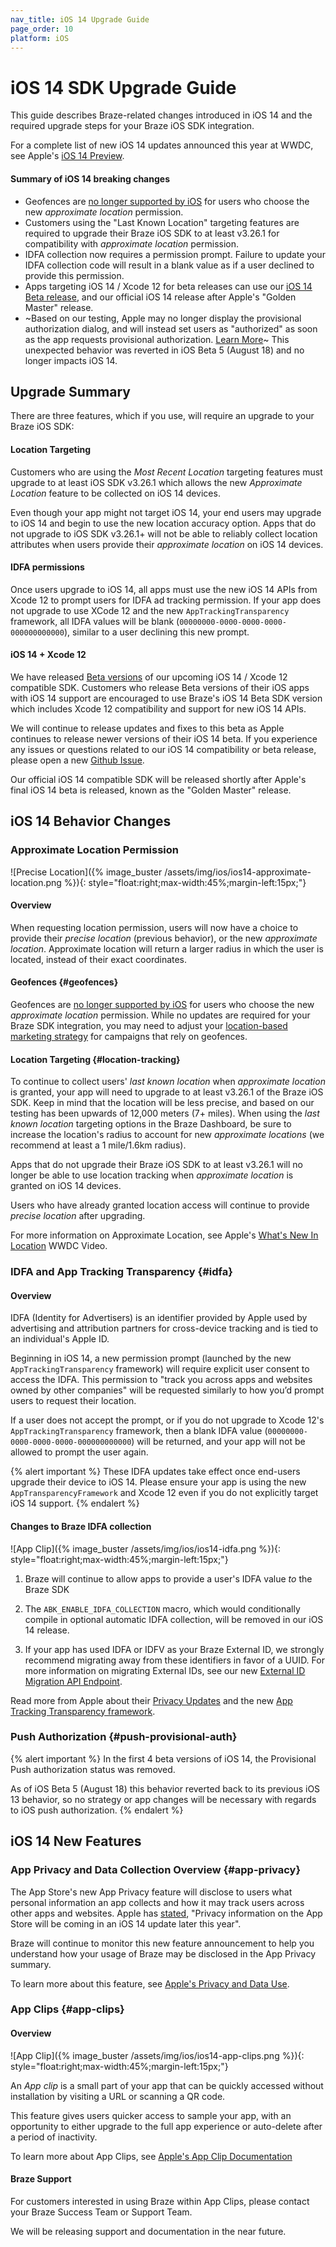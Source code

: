 ```yaml
---
nav_title: iOS 14 Upgrade Guide
page_order: 10
platform: iOS
---
```


# iOS 14 SDK Upgrade Guide

This guide describes Braze-related changes introduced in iOS 14 and the required upgrade steps for your Braze iOS SDK integration.

For a complete list of new iOS 14 updates announced this year at WWDC, see Apple's [iOS 14 Preview](https://www.apple.com/ios/ios-14-preview/).

#### Summary of iOS 14 breaking changes

- Geofences are [no longer supported by iOS][4] for users who choose the new  _approximate location_ permission.
- Customers using the "Last Known Location" targeting features are required to upgrade their Braze iOS SDK to at least v3.26.1 for compatibility with _approximate location_ permission.
- IDFA collection now requires a permission prompt. Failure to update your IDFA collection code will result in a blank value as if a user declined to provide this permission.
- Apps targeting iOS 14 / Xcode 12 for beta releases can use our [iOS 14 Beta release][1], and our official iOS 14 release after Apple's "Golden Master" release.
- ~Based on our testing, Apple may no longer display the provisional authorization dialog, and will instead set users as "authorized" as soon as the app requests provisional authorization. [Learn More](#push-provisional-auth)~ This unexpected behavior was reverted in iOS Beta 5 (August 18) and no longer impacts iOS 14.

## Upgrade Summary

There are three features, which if you use, will require an upgrade to your Braze iOS SDK:

#### Location Targeting

Customers who are using the _Most Recent Location_ targeting features must upgrade to at least iOS SDK v3.26.1 which allows the new _Approximate Location_ feature to be collected on iOS 14 devices.

Even though your app might not target iOS 14, your end users may upgrade to iOS 14 and begin to use the new location accuracy option. Apps that do not upgrade to iOS SDK v3.26.1+ will not be able to reliably collect location attributes when users provide their _approximate location_  on iOS 14 devices.

#### IDFA permissions

Once users upgrade to iOS 14, all apps must use the new iOS 14 APIs from Xcode 12 to prompt users for IDFA ad tracking permission. If your app does not upgrade to use XCode 12 and the new `AppTrackingTransparency` framework, all IDFA values will be blank (`00000000-0000-0000-0000-000000000000`), similar to a user declining this new prompt.

#### iOS 14 + Xcode 12

We have released [Beta versions][1] of our upcoming iOS 14 / Xcode 12 compatible SDK. Customers who release Beta versions of their iOS apps with iOS 14 support are encouraged to use Braze's iOS 14 Beta SDK version which includes Xcode 12 compatibility and support for new iOS 14 APIs. 

We will continue to release updates and fixes to this beta as Apple continues to release newer versions of their iOS 14 beta. If you experience any issues or questions related to our iOS 14 compatibility or beta release, please open a new [Github Issue][2].

Our official iOS 14 compatible SDK will be released shortly after Apple's final iOS 14 beta is released, known as the "Golden Master" release.

## iOS 14 Behavior Changes

### Approximate Location Permission

![Precise Location]({% image_buster /assets/img/ios/ios14-approximate-location.png %}){: style="float:right;max-width:45%;margin-left:15px;"}

#### Overview

When requesting location permission, users will now have a choice to provide their _precise location_ (previous behavior), or the new _approximate location_. Approximate location will return a larger radius in which the user is located, instead of their exact coordinates.

#### Geofences {#geofences}

Geofences are [no longer supported by iOS][4] for users who choose the new  _approximate location_ permission. While no updates are required for your Braze SDK integration, you may need to adjust your [location-based marketing strategy](https://www.braze.com/blog/geofencing-geo-targeting-beaconing-when-to-use/) for campaigns that rely on geofences.

#### Location Targeting {#location-tracking}

To continue to collect users' _last known location_ when _approximate location_ is granted, your app will need to upgrade to at least v3.26.1 of the Braze iOS SDK. Keep in mind that the location will be less precise, and based on our testing has been upwards of 12,000 meters (7+ miles). When using the _last known location_ targeting options in the Braze Dashboard, be sure to increase the location's radius to account for new _approximate locations_ (we recommend at least a 1 mile/1.6km radius).

Apps that do not upgrade their Braze iOS SDK to at least v3.26.1 will no longer be able to use location tracking when _approximate location_ is granted on iOS 14 devices.

Users who have already granted location access will continue to provide _precise location_ after upgrading.

For more information on Approximate Location, see Apple's [What's New In Location](https://developer.apple.com/videos/play/wwdc2020/10660/) WWDC Video.

### IDFA and App Tracking Transparency {#idfa}

#### Overview

IDFA (Identity for Advertisers) is an identifier provided by Apple used by advertising and attribution partners for cross-device tracking and is tied to an individual's Apple ID.

Beginning in iOS 14, a new permission prompt (launched by the new `AppTrackingTransparency` framework) will require explicit user consent to access the IDFA. This permission to "track you across apps and websites owned by other companies" will be requested similarly to how you’d prompt users to request their location.

If a user does not accept the prompt, or if you do not upgrade to Xcode 12's `AppTrackingTransparency` framework, then a blank IDFA value (`00000000-0000-0000-0000-000000000000`) will be returned, and your app will not be allowed to prompt the user again.

{% alert important %}
These IDFA updates take effect once end-users upgrade their device to iOS 14. Please ensure your app is using the new `AppTransparencyFramework` and Xcode 12 even if you do not explicitly target iOS 14 support.
{% endalert %}

#### Changes to Braze IDFA collection

![App Clip]({% image_buster /assets/img/ios/ios14-idfa.png %}){: style="float:right;max-width:45%;margin-left:15px;"}

1. Braze will continue to allow apps to provide a user's IDFA value _to_ the Braze SDK

2. The `ABK_ENABLE_IDFA_COLLECTION` macro, which would conditionally compile in optional automatic IDFA collection, will be removed in our iOS 14 release.

3. If your app has used IDFA or IDFV as your Braze External ID, we strongly recommend migrating away from these identifiers in favor of a UUID. For more information on migrating External IDs, see our new [External ID Migration API Endpoint](https://www.braze.com/docs/api/endpoints/user_data/external_id_migration/).

Read more from Apple about their [Privacy Updates](https://developer.apple.com/app-store/user-privacy-and-data-use/) and the new [App Tracking Transparency framework](https://developer.apple.com/documentation/apptrackingtransparency).

### Push Authorization {#push-provisional-auth}

{% alert important %}
In the first 4 beta versions of iOS 14, the Provisional Push authorization status was removed.

As of iOS Beta 5 (August 18) this behavior reverted back to its previous iOS 13 behavior, so no strategy or app changes will be necessary with regards to iOS push authorization.
{% endalert %}

## iOS 14 New Features

### App Privacy and Data Collection Overview {#app-privacy}

The App Store's new App Privacy feature will disclose to users what personal information an app collects and how it may track users across other apps and websites. Apple has [stated](https://www.apple.com/ios/ios-14-preview/), "Privacy information on the App Store will be coming in an iOS 14 update later this year".

Braze will continue to monitor this new feature announcement to help you understand how your usage of Braze may be disclosed in the App Privacy summary.

To learn more about this feature, see [Apple's Privacy and Data Use](https://developer.apple.com/app-store/user-privacy-and-data-use/).

### App Clips {#app-clips}

#### Overview

![App Clip]({% image_buster /assets/img/ios/ios14-app-clips.png %}){: style="float:right;max-width:45%;margin-left:15px;"}

An _App clip_ is a small part of your app that can be quickly accessed without installation by visiting a URL or scanning a QR code.

This feature gives users quicker access to sample your app, with an opportunity to either upgrade to the full app experience or auto-delete after a period of inactivity.

To learn more about App Clips, see [Apple's App Clip Documentation](https://developer.apple.com/app-clips/)

#### Braze Support

For customers interested in using Braze within App Clips, please contact your Braze Success Team or Support Team.

We will be releasing support and documentation in the near future.


[1]: https://github.com/Appboy/appboy-ios-sdk/blob/ios14-beta/CHANGELOG.md
[2]: https://github.com/Appboy/appboy-ios-sdk/issues
[3]: {{site.baseurl}}/user_guide/engagement_tools/segments/segmentation_filters/#provisionally-authorized-on-ios
[4]: https://developer.apple.com/documentation/corelocation/cllocationmanager/3600215-accuracyauthorization
